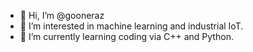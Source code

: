- 👋 Hi, I’m @gooneraz
- 👀 I’m interested in machine learning and industrial IoT.
- 🌱 I’m currently learning coding via C++ and Python.

<!---
gooneraz/gooneraz is a ✨ special ✨ repository because its `README.md` (this file) appears on your GitHub profile.
You can click the Preview link to take a look at your changes.
--->
